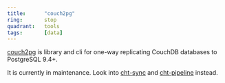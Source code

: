 ```yaml
---
title:      "couch2pg"
ring:       stop
quadrant:   tools
tags:       [data]
---
```


[couch2pg](https://github.com/medic/couch2pg) is library and cli for one-way replicating CouchDB databases to PostgreSQL 9.4+.

It is currently in maintenance. Look into [cht-sync](https://github.com/medic/cht-sync) and [cht-pipeline](https://github.com/medic/cht-pipeline) instead.
